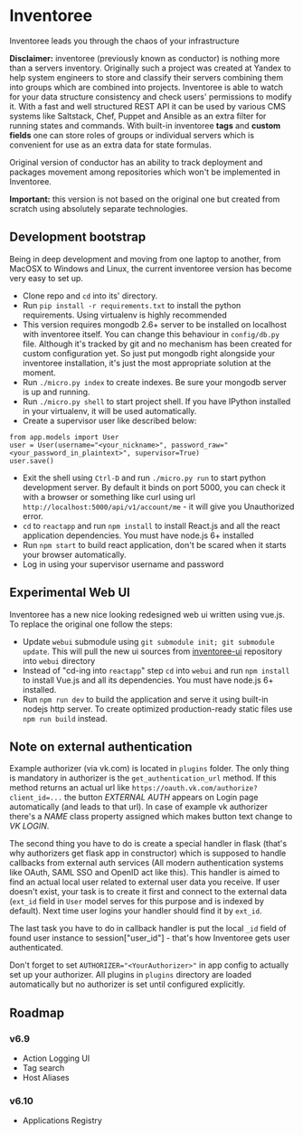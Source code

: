 # Inventoree

Inventoree leads you through the chaos of your infrastructure

**Disclaimer:** inventoree (previously known as conductor) is nothing more than a servers inventory. Originally such a project was created at Yandex to help system engineers to store and classify their servers combining them into groups which are combined into projects. Inventoree is able to watch for your data structure consistency and check users' permissions to modify it. With a fast and well structured REST API it can be used by various CMS systems like Saltstack, Chef, Puppet and Ansible as an extra filter for running states and commands. With built-in inventoree **tags** and **custom fields** one can store roles of groups or individual servers which is convenient for use as an extra data for state formulas.

Original version of conductor has an ability to track deployment and packages movement among repositories which won't be implemented in Inventoree.

**Important:** this version is not based on the original one but created from scratch using absolutely separate technologies.

## Development bootstrap

Being in deep development and moving from one laptop to another, from MacOSX to Windows and Linux, the current inventoree version has become very easy to set up. 

 * Clone repo and `cd` into its' directory. 
 * Run `pip install -r requirements.txt` to install the python requirements. Using virtualenv is highly recommended
 * This version requires mongodb 2.6+ server to be installed on localhost with inventoree itself. You can change this behaviour in `config/db.py` file. Although it's tracked by git and no mechanism has been created for custom configuration yet. So just put mongodb right alongside your inventoree installation, it's just the most appropriate solution at the moment.
 * Run `./micro.py index` to create indexes. Be sure your mongodb server is up and running.
 * Run `./micro.py shell` to start project shell. If you have IPython installed in your virtualenv, it will be used automatically.
 * Create a supervisor user like described below:
```
from app.models import User
user = User(username="<your_nickname>", password_raw="<your_password_in_plaintext>", supervisor=True)
user.save()
```
 * Exit the shell using `Ctrl-D` and run `./micro.py run` to start python development server. By default it binds on port 5000, you can check it with a browser or something like curl using url `http://localhost:5000/api/v1/account/me` - it will give you Unauthorized error.
 * `cd` to `reactapp` and run `npm install` to install React.js and all the react application dependencies. You must have node.js 6+ installed
 * Run `npm start` to build react application, don't be scared when it starts your browser automatically.
 * Log in using your supervisor username and password

## Experimental Web UI

Inventoree has a new nice looking redesigned web ui written using vue.js. To replace the original one follow the steps:
 * Update `webui` submodule using `git submodule init; git submodule update`. This will pull the new ui sources from [inventoree-ui](https://github.com/viert/inventoree-ui) repository into `webui` directory
 * Instead of "cd-ing into `reactapp`" step `cd` into `webui` and run `npm install` to install Vue.js and all its dependencies. You must have node.js 6+ installed.
 * Run `npm run dev` to build the application and serve it using built-in nodejs http server. To create optimized production-ready static files use `npm run build` instead. 

## Note on external authentication

Example authorizer (via vk.com) is located in `plugins` folder. The only thing is mandatory in authorizer is the `get_authentication_url` method. If this method returns an actual url like
`https://oauth.vk.com/authorize?client_id=...` the button *EXTERNAL AUTH* appears on Login page automatically (and leads to that url). In case of example vk authorizer there's a *NAME* class property assigned which makes button text change to *VK LOGIN*. 

The second thing you have to do is create a special handler in flask (that's why authorizers get flask app in constructor) which is supposed to handle callbacks from external auth services (All modern authentication systems like OAuth, SAML SSO and OpenID act like this). This handler is aimed to find an actual local user related to external user data you receive. If user doesn't exist, your task is to create it first and connect to the external data (`ext_id` field in `User` model serves for this purpose and is indexed by default). Next time user logins your handler should find it by `ext_id`.

The last task you have to do in callback handler is put the local `_id` field of found user instance to session["user_id"] - that's how Inventoree gets user authenticated.

Don't forget to set `AUTHORIZER="<YourAuthorizer>"` in app config to actually set up your authorizer. All plugins in `plugins` directory are loaded automatically but no
authorizer is set until configured explicitly.

## Roadmap

### v6.9

  * Action Logging UI
  * Tag search
  * Host Aliases

### v6.10
  * Applications Registry
